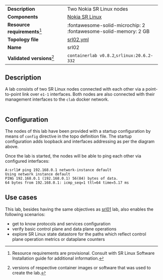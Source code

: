 |                               |                                                                      |
| ----------------------------- | -------------------------------------------------------------------- |
| **Description**               | Two Nokia SR Linux nodes                                             |
| **Components**                | [Nokia SR Linux][srl]                                                |
| **Resource requirements**[^1] | :fontawesome-solid-microchip: 2 <br/>:fontawesome-solid-memory: 2 GB |
| **Topology file**             | [srl02.yml][topofile]                                                |
| **Name**                      | srl02                                                                |
| **Validated versions**[^2]    | `containerlab v0.8.2`,`srlinux:20.6.2-332`                           |

## Description
A lab consists of two SR Linux nodes connected with each other via a point-to-point link over `e1-1` interfaces. Both nodes are also connected with their management interfaces to the `clab` docker network.

<div class="mxgraph" style="max-width:100%;border:1px solid transparent;margin:0 auto; display:block;" data-mxgraph="{&quot;page&quot;:7,&quot;zoom&quot;:1.5,&quot;highlight&quot;:&quot;#0000ff&quot;,&quot;nav&quot;:true,&quot;check-visible-state&quot;:true,&quot;resize&quot;:true,&quot;url&quot;:&quot;https://raw.githubusercontent.com/srl-wim/containerlab-diagrams/main/srl02.drawio&quot;}"></div>

## Configuration
The nodes of this lab have been provided with a startup configuration by means of `config` directive in the topo definition file. The startup configuration adds loopback and interfaces addressing as per the diagram above.

Once the lab is started, the nodes will be able to ping each other via configured interfaces:

```
A:srl1# ping 192.168.0.1 network-instance default
Using network instance default
PING 192.168.0.1 (192.168.0.1) 56(84) bytes of data.
64 bytes from 192.168.0.1: icmp_seq=1 ttl=64 time=5.17 ms
```

## Use cases
This lab, besides having the same objectives as [srl01](single-srl.md) lab, also enables the following scenarios:

* get to know protocols and services configuration
* verify basic control plane and data plane operations
* explore SR Linux state datastore for the paths which reflect control plane operation metrics or dataplane counters

[srl]: https://www.nokia.com/networks/products/service-router-linux-NOS/
[topofile]: https://github.com/srl-wim/container-lab/tree/master/lab-examples/srl02/srl02.yml

[^1]: Resource requirements are provisional. Consult with SR Linux Software Installation guide for additional information.
[^2]: versions of respective container images or software that was used to create the lab.

<script type="text/javascript" src="https://cdn.jsdelivr.net/gh/hellt/drawio-js@main/embed2.js" async></script>